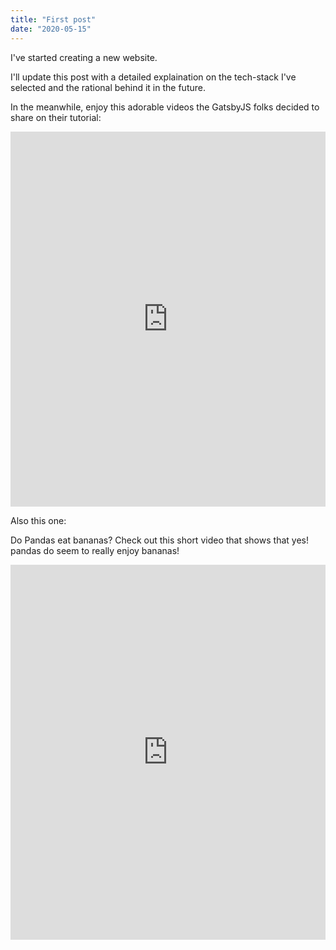 ```yaml
---
title: "First post"
date: "2020-05-15"
---
```


I've started creating a new website.

I'll update this post with a detailed explaination on the tech-stack I've selected and the rational behind it in the future.

In the meanwhile, enjoy this adorable videos the GatsbyJS folks decided to share on their tutorial:
<iframe width="100%" height="600" src="https://www.youtube.com/embed/4n0xNbfJLR8" frameborder="0" allowfullscreen></iframe>

Also this one:

Do Pandas eat bananas? Check out this short video that shows that yes! pandas do
seem to really enjoy bananas!

<iframe width="100%" height="600" src="https://www.youtube.com/embed/4SZl1r2O_bY" frameborder="0" allowfullscreen></iframe>